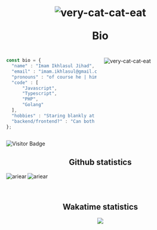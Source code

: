 <h1 align="center">
  
  ![very-cat-cat-eat](https://github.com/Rdx11/Rdx11/assets/34431847/e44c1729-e1fe-41a5-bd9d-63dbc25be6ef)

  Bio
</h1>

<div style="display: flex; justify-content: space-between;">

  <div style="width: 48%;">
    
  ```typescript
  const bio = {
    "name" : "Imam Ikhlasul Jihad",
    "email" : "imam.ikhlasul@gmail.com",
    "pronouns" : "of course he | him",
    "code" : [
        "Javascript",
        "Typescript",
        "PHP",
        "Golang"
    ],
    "hobbies" : "Staring blankly at the laptop screen",
    "backend/frontend?" : "Can both when it generates a lot of money :)"
  };
  ```
  </div>

  <div style="width: 48%;">
  
  ![very-cat-cat-eat](https://github.com/Rdx11/Rdx11/assets/34431847/e44c1729-e1fe-41a5-bd9d-63dbc25be6ef)
  </div>

</div>


![Visitor Badge](https://visitor-badge.laobi.icu/badge?page_id=Rdx11.Rdx11)



<h2 align="center">Github statistics</h2>

<p><img align="left" src="https://github-readme-stats.vercel.app/api?username=Rdx11&show_icons=true&theme=dracula" alt="ariear" /></p>
<p><img align="center" src="https://github-readme-stats.vercel.app/api/top-langs/?username=Rdx11&layout=compact&theme=dracula)](https://github.com/Rdx11/github-readme-stats" alt="ariear" /></p>

<br>
<h2 align="center">Wakatime statistics</h2>

<div align="center">

<img src="https://wakatime.com/share/@Rdx11/e33343af-f94d-4ba1-80af-79eb26dd9a28.png" />
  
</div>
